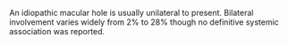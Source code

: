 An idiopathic macular hole is usually unilateral to present. Bilateral involvement varies widely from 2% to 28% though no definitive systemic association was reported.